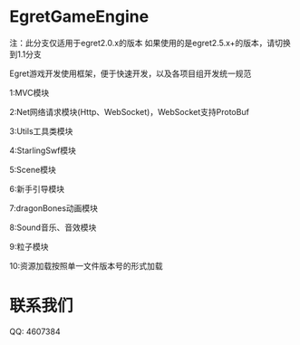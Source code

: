 EgretGameEngine
===============
注：此分支仅适用于egret2.0.x的版本
如果使用的是egret2.5.x+的版本，请切换到1.1分支

Egret游戏开发使用框架，便于快速开发，以及各项目组开发统一规范

1:MVC模块

2:Net网络请求模块(Http、WebSocket)，WebSocket支持ProtoBuf

3:Utils工具类模块

4:StarlingSwf模块

5:Scene模块

6:新手引导模块

7:dragonBones动画模块

8:Sound音乐、音效模块

9:粒子模块

10:资源加载按照单一文件版本号的形式加载


联系我们
===============
QQ: 4607384
